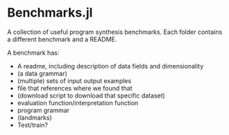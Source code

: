 # Benchmarks.jl

A collection of useful program synthesis benchmarks. Each folder contains a different benchmark and a README.

A benchmark has:
- A readme, including description of data fields and dimensionality
- (a data grammar)
- (multiple) sets of input output examples
- file that references where we found that
- (download script to download that specific dataset)
- evaluation function/interpretation function
- program grammar
- (landmarks)
- Test/train?
